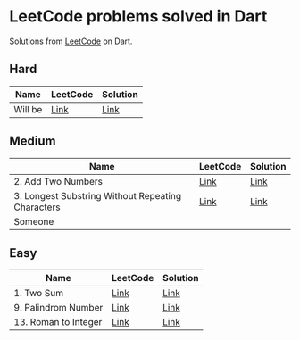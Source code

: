 # LeetCode problems solved in Dart

Solutions from [LeetCode](https://leetcode.com/) on Dart.


## Hard

| Name                                        | LeetCode                                                         | Solution                                          |
|---------------------------------------------|------------------------------------------------------------------|---------------------------------------------------|
| Will be                                     | [Link]()                                                         | [Link]()                                          |

## Medium

| Name                                        | LeetCode                                                         | Solution                                          |
|---------------------------------------------|------------------------------------------------------------------|---------------------------------------------------|
| 2. Add Two Numbers                          | [Link](https://leetcode.com/problems/add-two-numbers/)           | [Link](./medium/add_two_numbers.dart)             |
| 3. Longest Substring Without Repeating Characters| [Link](https://leetcode.com/problems/longest-substring-without-repeating-characters/)| [Link](./medium/longest_substring_without_repeating_characters.dart)|
| Someone        | |

## Easy

| Name                                        | LeetCode                                                          | Solution                                         |
|---------------------------------------------|-------------------------------------------------------------------|--------------------------------------------------|
| 1. Two Sum                                  | [Link](https://leetcode.com/problems/two-sum/)                    | [Link](./easy/two_sum.dart)                      |
| 9. Palindrom Number                         | [Link](https://leetcode.com/problems/palindrome-number/)          | [Link](./easy/palindrom_number.dart)             |
| 13. Roman to Integer                        | [Link](https://leetcode.com/problems/roman-to-integer/)           | [Link](./easy/roman_to_integer.dart)             | 
